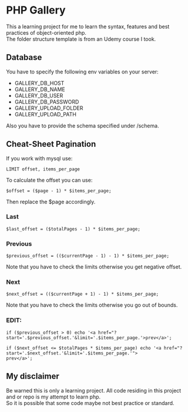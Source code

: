 # PHP Gallery

This a learning project for me to learn the syntax, features and best practices of object-oriented php.  
The folder structure template is from an Udemy course I took.

## Database

You have to specify the following env variables on your server:

- GALLERY_DB_HOST
- GALLERY_DB_NAME
- GALLERY_DB_USER
- GALLERY_DB_PASSWORD
- GALLERY_UPLOAD_FOLDER
- GALLERY_UPLOAD_PATH

Also you have to provide the schema specified under /schema.

## Cheat-Sheet Pagination

If you work with mysql use:
```
LIMIT offset, items_per_page 
```
To calculate the offset you can use:

```
$offset = ($page - 1) * $items_per_page;  
```

Then replace the $page accordingly.

### Last

```
$last_offset = ($totalPages - 1) * $items_per_page;  
```
### Previous

```
$previous_offset = (($currentPage - 1) - 1) * $items_per_page;  
```
Note that you have to check the limits otherwise you get negative offset.
### Next

```
$next_offset = (($currentPage + 1) - 1) * $items_per_page;
```  
Note that you have to check the limits otherwise you go out of bounds.
### EDIT:
```
if ($previous_offset > 0) echo '<a href="?start='.$previous_offset.'&limit='.$items_per_page.'>prev</a>';

if ($next_offset <= $totalPages * $items_per_page) echo '<a href="?start='.$next_offset.'&limit='.$items_per_page.'">
prev</a>';
```

## My disclaimer

Be warned this is only a learning project. All code residing in this project and or repo is my attempt to learn php.  
So it is possible that some code maybe not best practice or standard.

